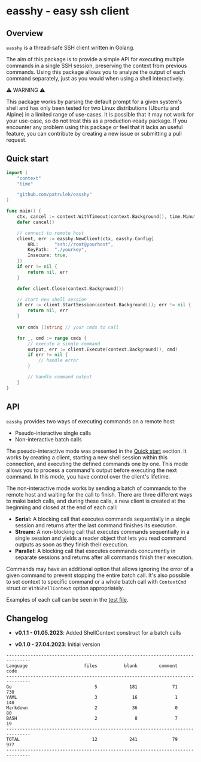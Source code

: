 # easshy - easy ssh client

## Overview

`easshy` is a thread-safe SSH client written in Golang.

The aim of this package is to provide a simple API for executing multiple commands in a single SSH session, preserving the context from previous commands. Using this package allows you to analyze the output of each command separately, just as you would when using a shell interactively.

:warning: WARNING :warning:

This package works by parsing the default prompt for a given system's shell and has only been tested for two Linux distributions (Ubuntu and Alpine) in a limited range of use-cases. It is possible that it may not work for your use-case, so do not treat this as a production-ready package. If you encounter any problem using this package or feel that it lacks an useful feature, you can contribute by creating a new issue or submitting a pull request.

## Quick start

```go
import (
    "context"
    "time"

    "github.com/patrulek/easshy"
)

func main() {
    ctx, cancel := context.WithTimeout(context.Background(), time.Minute)
    defer cancel()

    // connect to remote host
    client, err := easshy.NewClient(ctx, easshy.Config{
        URL:      "ssh://root@yourhost",
        KeyPath:  "./yourkey",
        Insecure: true,
    })
    if err != nil {
        return nil, err
    }

    defer client.Close(context.Background())

    // start new shell session
    if err := client.StartSession(context.Background()); err != nil {
        return nil, err
    }
 
    var cmds []string // your cmds to call

    for _, cmd := range cmds {
        // execute a single command
        output, err := client.Execute(context.Background(), cmd)
        if err != nil {
            // handle error
        }

        // handle command output
    }
}
```

## API

`easshy` provides two ways of executing commands on a remote host:

- Pseudo-interactive single calls
- Non-interactive batch calls

The pseudo-interactive mode was presented in the [Quick start](#quick-start) section. It works by creating a client, starting a new shell session within this connection, and executing the defined commands one by one. This mode allows you to process a command's output before executing the next command. In this mode, you have control over the client's lifetime.

The non-interactive mode works by sending a batch of commands to the remote host and waiting for the call to finish. There are three different ways to make batch calls, and during these calls, a new client is created at the beginning and closed at the end of each call:

- **Serial:** A blocking call that executes commands sequentially in a single session and returns after the last command finishes its execution.
- **Stream:** A non-blocking call that executes commands sequentially in a single session and yields a reader object that lets you read command outputs as soon as they finish their execution.
- **Parallel:** A blocking call that executes commands concurrently in separate sessions and returns after all commands finish their execution.

Commands may have an additional option that allows ignoring the error of a given command to prevent stopping the entire batch call.
It's also possible to set context to specific command or a whole batch call with `ContextCmd` struct or `WithShellContext` option appropriately.

Examples of each call can be seen in the [test file](testing/integration_test.go).

## Changelog

- **v0.1.1 - 01.05.2023**: Added ShellContext construct for a batch calls

- **v0.1.0 - 27.04.2023**: Initial version

```console
-------------------------------------------------------------------------------
Language                     files          blank        comment           code
-------------------------------------------------------------------------------
Go                               5            181             71            730
YAML                             3             16              1            148
Markdown                         2             36              0             80
BASH                             2              8              7             19
-------------------------------------------------------------------------------
TOTAL                           12            241             79            977
-------------------------------------------------------------------------------
```
